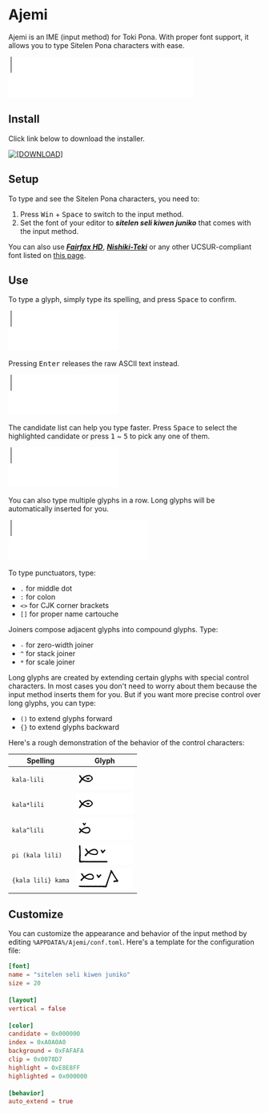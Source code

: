 # Ajemi

Ajemi is an IME (input method) for Toki Pona. With proper font support, it allows you to type Sitelen Pona characters with ease. 

![](./doc/preview.gif)

## Install


Click link below to download the installer.

[![[DOWNLOAD]](https://img.shields.io/badge/DOWNLOAD-ajemi--installer__x64.exe-blue)](https://github.com/dec32/Ajemi/releases/latest/download/ajemi-installer_x64.exe)

## Setup

To type and see the Sitelen Pona characters, you need to:

1. Press <kbd>Win</kbd> + <kbd>Space</kbd> to switch to the input method.
2. Set the font of your editor to ***sitelen seli kiwen juniko*** that comes with the input method.

You can also use [***Fairfax HD***](https://www.kreativekorp.com/software/fonts/fairfaxhd/), [***Nishiki-Teki***](https://umihotaru.work/) or any other UCSUR-compliant font listed on [this page](http://antetokipona.infinityfreeapp.com/font).

## Use

To type a glyph, simply type its spelling, and press <kbd>Space</kbd> to confirm. 

![](./doc/soweli.gif)

Pressing <kbd>Enter</kbd> releases the raw ASCII text instead.

![](./doc/soweli-ascii.gif)


The candidate list can help you type faster. Press <kbd>Space</kbd> to select the highlighted candidate or press <kbd>1</kbd> ~ <kbd>5</kbd> to pick any one of them.

![](./doc/sow.gif)

You can also type multiple glyphs in a row. Long glyphs will be automatically inserted for you.

![](./doc/soweli-lon-ma-kasi.gif)

To type punctuators, type: 

- `.` for middle dot
- `:` for colon
- `<>` for CJK corner brackets
- `[]` for proper name cartouche

Joiners compose adjacent glyphs into compound glyphs. Type:

- `-` for zero-width joiner
- `^` for stack joiner
- `*` for scale joiner

Long glyphs are created by extending certain glyphs with special control characters. In most cases you don't need to worry about them because the input method inserts them for you. But if you want more precise control over long glyphs, you can type: 

- `()` to extend glyphs forward
- `{}` to extend glyphs backward

Here's a rough demonstration of the behavior of the control characters:

|Spelling          |Glyph                                    |
|------------------|-----------------------------------------|
|`kala-lili`       |![](./doc/control-scaling.png)           |
|`kala*lili`       |![](./doc/control-scaling.png)           |
|`kala^lili`       |![](./doc/control-stacking.png)          |
|`pi (kala lili)`  |![](./doc/control-long-glyph.png)        |
|`{kala lili} kama`|![](./doc/control-reverse-long-glyph.png)|


## Customize

You can customize the appearance and behavior of the input method by editing `%APPDATA%/Ajemi/conf.toml`. Here's a template for the configuration file:

```Toml
[font]
name = "sitelen seli kiwen juniko"
size = 20

[layout]
vertical = false

[color]
candidate = 0x000000
index = 0xA0A0A0
background = 0xFAFAFA
clip = 0x0078D7
highlight = 0xE8E8FF
highlighted = 0x000000

[behavior]
auto_extend = true
```
